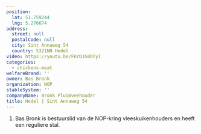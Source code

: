 ```yaml
---
position:
  lat: 51.759244
  lng: 5.276674
address:
  street: null
  postalCode: null
  city: Sint Annaweg 54
  country: 5321NN Hedel
video: https://youtu.be/FKrDJS0bTyI
categories:
  - chickens-meat
welfareBrand: ''
owner: Bas Bronk
organization: NOP
stableSystem: ''
companyName: Bronk Pluimveehouder
title: Hedel | Sint Annaweg 54
---
```


1.  Bas Bronk is bestuurslid van de NOP-kring vleeskuikenhouders en heeft een reguliere stal.
